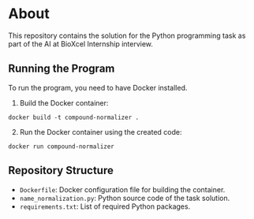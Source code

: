 # About
This repository contains the solution for the Python programming task as 
part of the AI at BioXcel Internship interview.


## Running the Program
To run the program, you need to have Docker installed.

1. Build the Docker container:
```
docker build -t compound-normalizer .
```

2. Run the Docker container using the created code:
```
docker run compound-normalizer
```


## Repository Structure
- `Dockerfile`: Docker configuration file for building the container.
- `name_normalization.py`: Python source code of the task solution.
- `requirements.txt`: List of required Python packages.